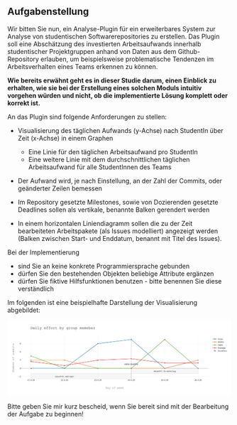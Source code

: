 ## Aufgabenstellung 

Wir bitten Sie nun, ein Analyse-Plugin für ein erweiterbares System zur Analyse von studentischen Softwarerepositories zu erstellen. Das Plugin soll eine Abschätzung des investierten Arbeitsaufwands innerhalb studentischer Projektgruppen anhand von Daten aus dem Github-Repository erlauben, um beispielsweise problematische Tendenzen im Arbeitsverhalten eines Teams erkennen zu können.

**Wie bereits erwähnt geht es in dieser Studie darum, einen Einblick zu erhalten, wie sie bei der Erstellung eines solchen Moduls intuitiv vorgehen würden und nicht, ob die implementierte Lösung komplett oder korrekt ist.**

An das Plugin sind folgende Anforderungen zu stellen:

- Visualisierung des täglichen Aufwands (y-Achse) nach StudentIn über Zeit (x-Achse) in einem Graphen
  - Eine Linie für den täglichen Arbeitsaufwand pro StudentIn
  - Eine weitere Linie mit dem durchschnittlichen täglichen Arbeitsaufwand für alle StudentInnen des Teams
  
- Der Aufwand wird, je nach Einstellung, an der Zahl der Commits, oder geänderter Zeilen bemessen

- Im Repository gesetzte Milestones, sowie von Dozierenden gesetzte Deadlines sollen als vertikale, benannte Balken gerendert werden

- In einem horizontalen Liniendiagramm sollen die zu der Zeit bearbeiteten Arbeitspakete (als Issues modelliert) angezeigt werden (Balken zwischen Start- und Enddatum, benannt mit Titel des Issues).  

Bei der Implementierung
- sind Sie an keine konkrete Programmiersprache gebunden
- dürfen Sie den bestehenden Objekten beliebige Attribute ergänzen
- dürfen Sie fiktive Hilfsfunktionen benutzen - bitte benennen Sie diese verständlich

Im folgenden ist eine beispielhafte Darstellung der Visualisierung abgebildet:

<p align="center">
  <img src="newplot.png" />
</p>

Bitte geben Sie mir kurz bescheid, wenn Sie bereit sind mit der Bearbeitung der Aufgabe zu beginnen! 
